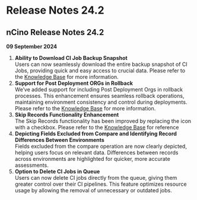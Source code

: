 # Release Notes 24.2

## nCino Release Notes 24.2 <a href="#title-text" id="title-text"></a>

**09 September 2024**

1. **Ability to Download CI Job Backup Snapshot**\
   Users can now seamlessly download the entire backup snapshot of CI Jobs, providing quick and easy access to crucial data. Please refer to the [Knowledge Base](https://knowledgebase.autorabit.com/product-guides/arm/arm-features/ncino/feature-ci-jobs/ci-job-results#download-backup-snapshot) for more information.
2. **Support for Post Deployment ORGs in Rollback**\
   We’ve added support for including Post Deployment Orgs in rollback processes. This enhancement ensures seamless rollback operations, maintaining environment consistency and control during deployments. Please refer to the [Knowledge Base](https://knowledgebase.autorabit.com/product-guides/arm/arm-features/ncino/ncino-rbc-deployment-rollback) for more information.
3. **Skip Records Functionality Enhancement**\
   The Skip Records functionality has been improved by replacing the icon with a checkbox. Please refer to the [Knowledge Base](https://knowledgebase.autorabit.com/product-guides/arm/arm-features/dataloader/dataloader-pro#skip-records) for reference
4. **Depicting Fields Excluded from Compare and Identifying Record Differences Between Environments**\
   Fields excluded from the compare operation are now clearly depicted, helping users focus on relevant data. Differences between records across environments are highlighted for quicker, more accurate assessments.
5. **Option to Delete CI Jobs in Queue**\
   Users can now delete CI jobs directly from the queue, giving them greater control over their CI pipelines. This feature optimizes resource usage by allowing the removal of unnecessary or outdated jobs.
